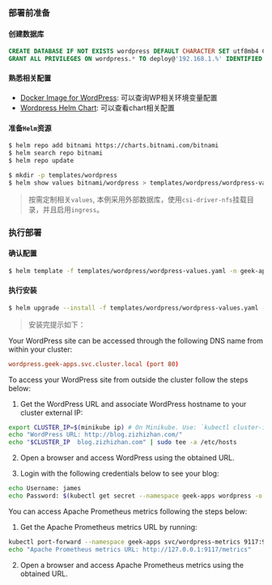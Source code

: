 

### 部署前准备

#### 创建数据库

```sql
CREATE DATABASE IF NOT EXISTS wordpress DEFAULT CHARACTER SET utf8mb4 COLLATE utf8mb4_unicode_ci;
GRANT ALL PRIVILEGES ON wordpress.* TO deploy@'192.168.1.%' IDENTIFIED BY 'YOUR-PASSWORD' WITH GRANT OPTION;
```

#### 熟悉相关配置

- [Docker Image for WordPress](https://github.com/bitnami/bitnami-docker-wordpress): 可以查询WP相关环境变量配置
- [Wordpress Helm Chart](https://github.com/bitnami/charts/tree/master/bitnami/wordpress): 可以查看chart相关配置

#### 准备`Helm`资源

```bash
$ helm repo add bitnami https://charts.bitnami.com/bitnami
$ helm search repo bitnami
$ helm repo update

$ mkdir -p templates/wordpress
$ helm show values bitnami/wordpress > templates/wordpress/wordpress-values.yaml
```
> 按需定制相关`values`, 本例采用外部数据库，使用`csi-driver-nfs`挂载目录，并且启用`ingress`。

### 执行部署

#### 确认配置

```bash
$ helm template -f templates/wordpress/wordpress-values.yaml -n geek-apps wordpress bitnami/wordpress
```

#### 执行安装

```bash
$ helm upgrade --install -f templates/wordpress/wordpress-values.yaml -n geek-apps wordpress bitnami/wordpress
```

> 安装完提示如下：

Your WordPress site can be accessed through the following DNS name from within your cluster:

```conf
wordpress.geek-apps.svc.cluster.local (port 80)
```

To access your WordPress site from outside the cluster follow the steps below:

1. Get the WordPress URL and associate WordPress hostname to your cluster external IP:

```bash
export CLUSTER_IP=$(minikube ip) # On Minikube. Use: `kubectl cluster-info` on others K8s clusters
echo "WordPress URL: http://blog.zizhizhan.com/"
echo "$CLUSTER_IP  blog.zizhizhan.com" | sudo tee -a /etc/hosts
```

2. Open a browser and access WordPress using the obtained URL.

3. Login with the following credentials below to see your blog:
```bash
echo Username: james
echo Password: $(kubectl get secret --namespace geek-apps wordpress -o jsonpath="{.data.wordpress-password}" | base64 --decode)
```

You can access Apache Prometheus metrics following the steps below:

1. Get the Apache Prometheus metrics URL by running:
```bash
kubectl port-forward --namespace geek-apps svc/wordpress-metrics 9117:9117 &
echo "Apache Prometheus metrics URL: http://127.0.0.1:9117/metrics"
```

2. Open a browser and access Apache Prometheus metrics using the obtained URL.